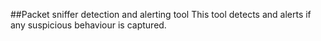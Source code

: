 ##Packet sniffer detection and alerting tool
This tool detects and alerts if any suspicious behaviour is captured.
